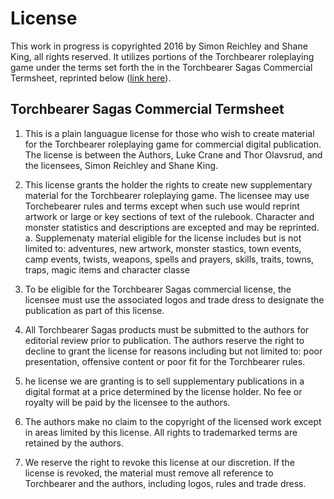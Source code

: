 # License
This work in progress is copyrighted 2016 by Simon Reichley and Shane King, all
rights reserved. It utilizes portions of the Torchbearer roleplaying game under the terms set forth
the in the Torchbearer Sagas Commercial Termsheet, reprinted below ([link
here](https://www.torchbearerrpg.com/?page_id=78)).

## Torchbearer Sagas Commercial Termsheet
1. This is a plain languague license for those who wish to create material for
the Torchbearer roleplaying game for commercial digital publication. The license
is between the Authors, Luke Crane and Thor Olavsrud, and the licensees, Simon
Reichley and Shane King.

2. This license grants the holder the rights to create new supplementary
material for the Torchbearer roleplaying game. The licensee may use Torchebearer
rules and terms except when such use would reprint artwork or large or key
sections of text of the rulebook. Character and monster statistics and
descriptions are excepted and may be reprinted.
  a. Supplemenaty material eligible for the license includes but is not limited
  to: adventures, new artwork, monster stastics, town events, camp events,
  twists, weapons, spells and prayers, skills, traits, towns, traps, magic items
  and character classe

3. To be eligible for the Torchbearer Sagas commercial license, the licensee must
use the associated logos and trade dress to designate the publication as part of
this license.

4. All Torchbearer Sagas products must be submitted to the authors for editorial
review prior to publication. The authors reserve the right to decline to grant
the license for reasons including but not limited to: poor presentation,
offensive content or poor fit for the Torchbearer rules.

5. he license we are granting is to sell supplementary publications in a digital
format at a price determined by the license holder. No fee or royalty will be
paid by the licensee to the authors.

6. The authors make no claim to the copyright of the licensed work except in areas
limited by this license. All rights to trademarked terms are retained by the
authors.

7. We reserve the right to revoke this license at our discretion. If the license is
revoked, the material must remove all reference to Torchbearer and the authors,
including logos, rules and trade dress.
